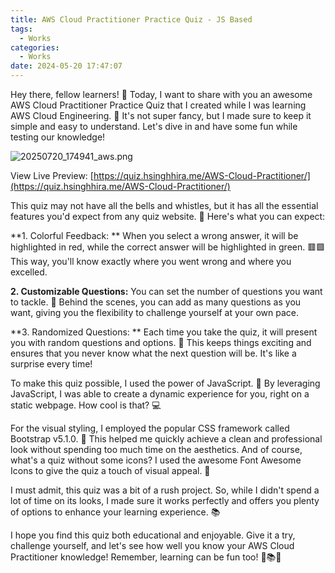 ```yaml
---
title: AWS Cloud Practitioner Practice Quiz - JS Based
tags:
  - Works
categories:
  - Works
date: 2024-05-20 17:47:07
---
```

Hey there, fellow learners! 🌟 Today, I want to share with you an awesome AWS Cloud Practitioner Practice Quiz that I created while I was learning AWS Cloud Engineering. 🚀 It's not super fancy, but I made sure to keep it simple and easy to understand. Let's dive in and have some fun while testing our knowledge!

![20250720_174941_aws.png](/images/Works/20250720_174941_aws.png)

View Live Preview: [https://quiz.hsinghhira.me/AWS-Cloud-Practitioner/](https://quiz.hsinghhira.me/AWS-Cloud-Practitioner/)

This quiz may not have all the bells and whistles, but it has all the essential features you'd expect from any quiz website. 🎯 Here's what you can expect:

**1. Colorful Feedback: ** When you select a wrong answer, it will be highlighted in red, while the correct answer will be highlighted in green. 🟥🟩 This way, you'll know exactly where you went wrong and where you excelled.

**2. Customizable Questions:** You can set the number of questions you want to tackle. 📝 Behind the scenes, you can add as many questions as you want, giving you the flexibility to challenge yourself at your own pace.

**3. Randomized Questions: ** Each time you take the quiz, it will present you with random questions and options. 🎲 This keeps things exciting and ensures that you never know what the next question will be. It's like a surprise every time!

To make this quiz possible, I used the power of JavaScript. 🚀 By leveraging JavaScript, I was able to create a dynamic experience for you, right on a static webpage. How cool is that? 💻

For the visual styling, I employed the popular CSS framework called Bootstrap v5.1.0. 🎨 This helped me quickly achieve a clean and professional look without spending too much time on the aesthetics. And of course, what's a quiz without some icons? I used the awesome Font Awesome Icons to give the quiz a touch of visual appeal. 🌟

I must admit, this quiz was a bit of a rush project. So, while I didn't spend a lot of time on its looks, I made sure it works perfectly and offers you plenty of options to enhance your learning experience. 📚

I hope you find this quiz both educational and enjoyable. Give it a try, challenge yourself, and let's see how well you know your AWS Cloud Practitioner knowledge! Remember, learning can be fun too! 🌈📚💡

